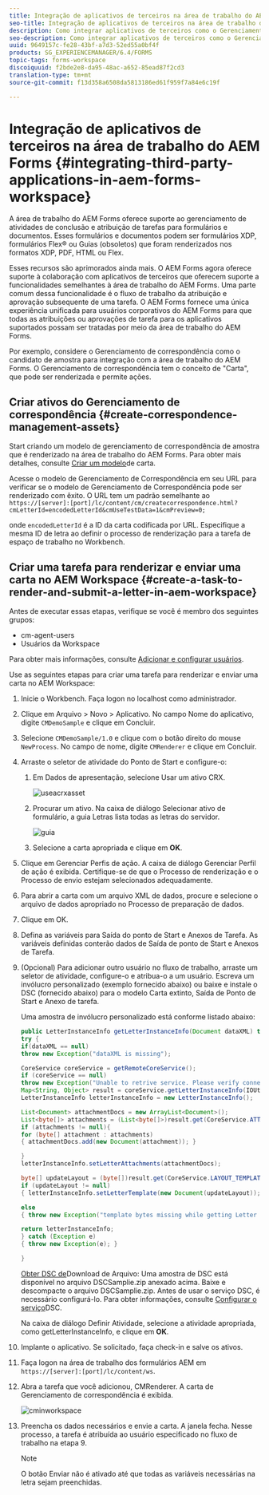```yaml
---
title: Integração de aplicativos de terceiros na área de trabalho do AEM Forms
seo-title: Integração de aplicativos de terceiros na área de trabalho do AEM Forms
description: Como integrar aplicativos de terceiros como o Gerenciamento de correspondência na área de trabalho do AEM Forms.
seo-description: Como integrar aplicativos de terceiros como o Gerenciamento de correspondência na área de trabalho do AEM Forms.
uuid: 9649157c-fe28-43bf-a7d3-52ed55a0bf4f
products: SG_EXPERIENCEMANAGER/6.4/FORMS
topic-tags: forms-workspace
discoiquuid: f2bde2e8-da95-48ac-a652-85ead87f2cd3
translation-type: tm+mt
source-git-commit: f13d358a6508da5813186ed61f959f7a84e6c19f

---
```



# Integração de aplicativos de terceiros na área de trabalho do AEM Forms {#integrating-third-party-applications-in-aem-forms-workspace}

A área de trabalho do AEM Forms oferece suporte ao gerenciamento de atividades de conclusão e atribuição de tarefas para formulários e documentos. Esses formulários e documentos podem ser formulários XDP, formulários Flex® ou Guias (obsoletos) que foram renderizados nos formatos XDP, PDF, HTML ou Flex.

Esses recursos são aprimorados ainda mais. O AEM Forms agora oferece suporte à colaboração com aplicativos de terceiros que oferecem suporte a funcionalidades semelhantes à área de trabalho do AEM Forms. Uma parte comum dessa funcionalidade é o fluxo de trabalho da atribuição e aprovação subsequente de uma tarefa. O AEM Forms fornece uma única experiência unificada para usuários corporativos do AEM Forms para que todas as atribuições ou aprovações de tarefa para os aplicativos suportados possam ser tratadas por meio da área de trabalho do AEM Forms.

Por exemplo, considere o Gerenciamento de correspondência como o candidato de amostra para integração com a área de trabalho do AEM Forms. O Gerenciamento de correspondência tem o conceito de &quot;Carta&quot;, que pode ser renderizada e permite ações.

## Criar ativos do Gerenciamento de correspondência {#create-correspondence-management-assets}

Start criando um modelo de gerenciamento de correspondência de amostra que é renderizado na área de trabalho do AEM Forms. Para obter mais detalhes, consulte [Criar um modelo](/help/forms/using/create-letter.md)de carta.

Acesse o modelo de Gerenciamento de Correspondência em seu URL para verificar se o modelo de Gerenciamento de Correspondência pode ser renderizado com êxito. O URL tem um padrão semelhante ao `https://[server]:[port]/lc/content/cm/createcorrespondence.html?cmLetterId=encodedLetterId&cmUseTestData=1&cmPreview=0;`

onde `encodedLetterId` é a ID da carta codificada por URL. Especifique a mesma ID de letra ao definir o processo de renderização para a tarefa de espaço de trabalho no Workbench.

## Criar uma tarefa para renderizar e enviar uma carta no AEM Workspace {#create-a-task-to-render-and-submit-a-letter-in-aem-workspace}

Antes de executar essas etapas, verifique se você é membro dos seguintes grupos:

* cm-agent-users
* Usuários da Workspace

Para obter mais informações, consulte [Adicionar e configurar usuários](/help/forms/using/admin-help/adding-configuring-users.md).

Use as seguintes etapas para criar uma tarefa para renderizar e enviar uma carta no AEM Workspace:

1. Inicie o Workbench. Faça logon no localhost como administrador.
1. Clique em Arquivo > Novo > Aplicativo. No campo Nome do aplicativo, digite `CMDemoSample` e clique em Concluir.
1. Selecione `CMDemoSample/1.0` e clique com o botão direito do mouse `NewProcess`. No campo de nome, digite `CMRenderer` e clique em Concluir.
1. Arraste o seletor de atividade do Ponto de Start e configure-o:

   1. Em Dados de apresentação, selecione Usar um ativo CRX.

      ![useacrxasset](assets/useacrxasset.png)

   1. Procurar um ativo. Na caixa de diálogo Selecionar ativo de formulário, a guia Letras lista todas as letras do servidor.

      ![guia](assets/lettertab.png)

   1. Selecione a carta apropriada e clique em **OK**.

1. Clique em Gerenciar Perfis de ação. A caixa de diálogo Gerenciar Perfil de ação é exibida. Certifique-se de que o Processo de renderização e o Processo de envio estejam selecionados adequadamente.
1. Para abrir a carta com um arquivo XML de dados, procure e selecione o arquivo de dados apropriado no Processo de preparação de dados.
1. Clique em OK.
1. Defina as variáveis para Saída do ponto de Start e Anexos de Tarefa. As variáveis definidas conterão dados de Saída de ponto de Start e Anexos de Tarefa.
1. (Opcional) Para adicionar outro usuário no fluxo de trabalho, arraste um seletor de atividade, configure-o e atribua-o a um usuário. Escreva um invólucro personalizado (exemplo fornecido abaixo) ou baixe e instale o DSC (fornecido abaixo) para o modelo Carta extinto, Saída de Ponto de Start e Anexo de tarefa.

   Uma amostra de invólucro personalizado está conforme listado abaixo:

   ```java
   public LetterInstanceInfo getLetterInstanceInfo(Document dataXML) throws Exception {
   try {
   if(dataXML == null)
   throw new Exception("dataXML is missing");
   
   CoreService coreService = getRemoteCoreService();
   if (coreService == null)
   throw new Exception("Unable to retrive service. Please verify connection details.");
   Map<String, Object> result = coreService.getLetterInstanceInfo(IOUtils.toString(dataXML.getInputStream(), "UTF-8"));
   LetterInstanceInfo letterInstanceInfo = new LetterInstanceInfo();
   
   List<Document> attachmentDocs = new ArrayList<Document>();
   List<byte[]> attachments = (List<byte[]>)result.get(CoreService.ATTACHMENT_KEY);
   if (attachments != null){
   for (byte[] attachment : attachments)
   { attachmentDocs.add(new Document(attachment)); }
   
   }
   letterInstanceInfo.setLetterAttachments(attachmentDocs);
   
   byte[] updateLayout = (byte[])result.get(CoreService.LAYOUT_TEMPLATE_KEY);
   if (updateLayout != null)
   { letterInstanceInfo.setLetterTemplate(new Document(updateLayout)); }
   
   else
   { throw new Exception("template bytes missing while getting Letter instance Info."); }
   
   return letterInstanceInfo;
   } catch (Exception e)
   { throw new Exception(e); }
   
   }
   ```

   [Obter DSC de](assets/dscsample.zip)Download de Arquivo: Uma amostra de DSC está disponível no arquivo DSCSamplie.zip anexado acima. Baixe e descompacte o arquivo DSCSamplie.zip. Antes de usar o serviço DSC, é necessário configurá-lo. Para obter informações, consulte [Configurar o serviço](/help/forms/using/add-action-button-in-create-correspondence-ui.md#p-configure-the-dsc-service-p)DSC.

   Na caixa de diálogo Definir Atividade, selecione a atividade apropriada, como getLetterInstanceInfo, e clique em **OK**.

1. Implante o aplicativo. Se solicitado, faça check-in e salve os ativos.
1. Faça logon na área de trabalho dos formulários AEM em `https://[server]:[port]/lc/content/ws`.
1. Abra a tarefa que você adicionou, CMRenderer. A carta de Gerenciamento de correspondência é exibida.

   ![cminworkspace](assets/cminworkspace.png)

1. Preencha os dados necessários e envie a carta. A janela fecha. Nesse processo, a tarefa é atribuída ao usuário especificado no fluxo de trabalho na etapa 9.

   >[!NOTE]
   >
   >O botão Enviar não é ativado até que todas as variáveis necessárias na letra sejam preenchidas.

